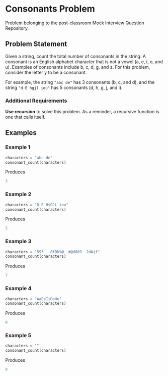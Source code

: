 # Consonants Problem

Problem belonging to the post-classroom Mock Interview Question Repository.

## Problem Statement

Given a string, count the total number of consonants in the string. A consonant is an English alphabet character that is not a vowel (a, e, i, o, and u). Examples of consonants include b, c, d, g, and z. For this problem, consider the letter y to be a consonant.

For example, the string `"abc de"` has 3 consonants (b, c, and d), and the string `"d E hgjl iou"` has 5 consonants (d, h, g, j, and l).

### Additional Requirements

**Use recursion** to solve this problem. As a reminder, a recursive function is one that calls itself.

## Examples

### Example 1

```py
characters = "abc de"
consonant_count(characters)
```

Produces

```py
3
```

### Example 2

```py
characters = "D E H$GJL iou"
consonant_count(characters)
```

Produces

```py
5
```

### Example 3

```py
characters = "593   8fDk%@  #@d889  2dAjf"
consonant_count(characters)
```

Produces

```py
7
```

### Example 4

```py
characters = "AaEeIiOoUu"
consonant_count(characters)
```

Produces

```py
0
```

### Example 5

```py
characters = ""
consonant_count(characters)
```

Produces

```py
0
```

